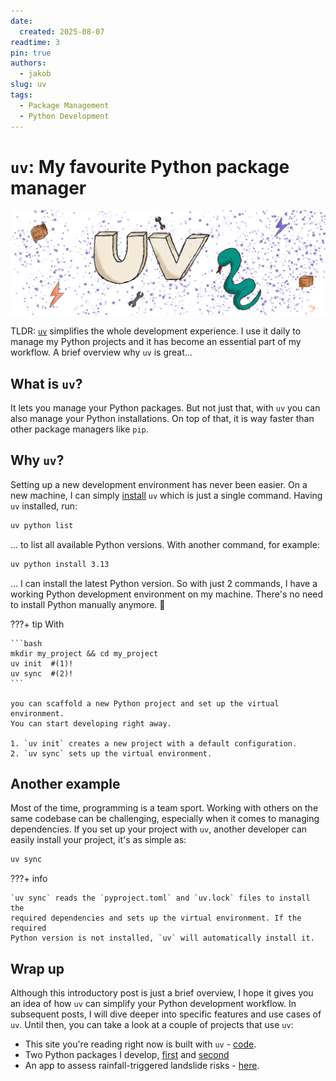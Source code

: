 ```yaml
---
date:
  created: 2025-08-07
readtime: 3
pin: true
authors:
  - jakob
slug: uv
tags:
  - Package Management
  - Python Development
---
```


# `uv`: My favourite Python package manager

![uv-post-thumbnail](../../assets/blog/uv/uv-thumbnail.png)

TLDR: [`uv`](https://docs.astral.sh/uv/) simplifies the whole development 
experience. I use it daily to manage my Python projects and it has become an 
essential part of my workflow. A brief overview why `uv` is great...

<!-- more -->

## What is `uv`?

It lets you manage your Python packages. But not just that, with `uv` you 
can also manage your Python installations. On top of that, it is way faster than
other package managers like `pip`.

## Why `uv`?

Setting up a new development environment has never been easier. On a new machine,
I can simply [install](https://docs.astral.sh/uv/getting-started/installation/) 
`uv` which is just a single command. Having `uv` installed, run:

```bash
uv python list
```

... to list all available Python versions. With another command, for example:

```bash
uv python install 3.13
```

... I can install the latest Python version.
So with just 2 commands, I have a working Python development environment on my 
machine. There's no need to install Python manually anymore. 🚀

???+ tip
    With

    ```bash
    mkdir my_project && cd my_project
    uv init  #(1)!
    uv sync  #(2)!
    ```

    you can scaffold a new Python project and set up the virtual environment. 
    You can start developing right away.

    1. `uv init` creates a new project with a default configuration.
    2. `uv sync` sets up the virtual environment.

## Another example

Most of the time, programming is a team sport. Working with others on the same
codebase can be challenging, especially when it comes to managing dependencies.
If you set up your project with `uv`, another developer can easily install
your project, it's as simple as:

```bash
uv sync
```

???+ info

    `uv sync` reads the `pyproject.toml` and `uv.lock` files to install the 
    required dependencies and sets up the virtual environment. If the required
    Python version is not installed, `uv` will automatically install it.


## Wrap up

Although this introductory post is just a brief overview, I hope it gives you 
an idea of how `uv` can simplify your Python development workflow. In 
subsequent posts, I will dive deeper into specific features and use cases of 
`uv`. Until then, you can take a look at a couple of projects that use `uv`:

- This site you're reading right now is built with `uv` - [code](https://github.com/mciwing/mciwing.github.io).
- Two Python packages I develop, [first](https://github.com/JakobKlotz/md-snakeoil) and
[second](https://github.com/JakobKlotz/tiler-api)
- An app to assess rainfall-triggered landslide risks - [here](https://github.com/JakobKlotz/lhasa-app/tree/main/backend).
